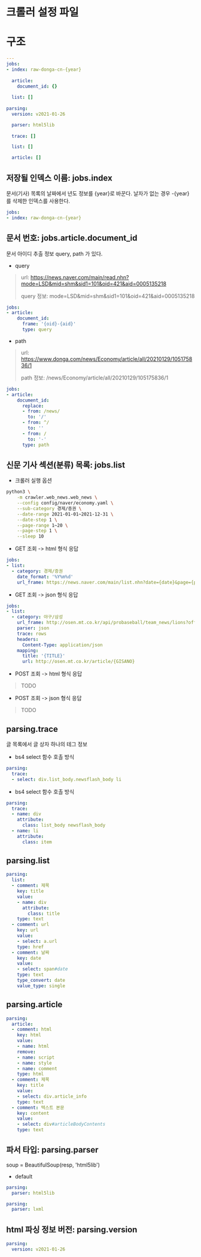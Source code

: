 
# 크롤러 설정 파일

# 구조

```yaml
---
jobs:
- index: raw-donga-cn-{year}
  
  article: 
    document_id: {}
      
  list: []
  
parsing:
  version: v2021-01-26

  parser: html5lib
  
  trace: []

  list: []

  article: []
```

## 저장될 인덱스 이름: jobs.index

문서(기사) 목록의 날짜에서 년도 정보를 {year}로 바꾼다.
날자가 없는 경우 -{year} 를 삭제한 인덱스를 사용한다.

```yaml
jobs:
- index: raw-donga-cn-{year}
```

## 문서 번호: jobs.article.document_id

문서 아이디 추출 정보 query, path 가 있다. 

* query 

> url: https://news.naver.com/main/read.nhn?mode=LSD&mid=shm&sid1=101&oid=421&aid=0005135218
>
> query 정보: mode=LSD&mid=shm&sid1=101&oid=421&aid=0005135218

```yaml
jobs:
- article:
    document_id:
      frame: '{oid}-{aid}'
      type: query
```

* path 

> url: https://www.donga.com/news/Economy/article/all/20210129/105175836/1
> 
> path 정보: /news/Economy/article/all/20210129/105175836/1

```yaml
jobs:
- article:
    document_id:
      replace:
      - from: /news/
        to: '/'
      - from: ^/
        to: ''
      - from: /
        to: '-'
      type: path
```

## 신문 기사 섹션(분류) 목록: jobs.list

* 크롤러 실행 옵션

```bash
python3 \
    -m crawler.web_news.web_news \
    --config config/naver/economy.yaml \
    --sub-category 경제/증권 \
    --date-range 2021-01-01~2021-12-31 \
    --date-step 1 \
    --page-range 1~20 \
    --page-step 1 \
    --sleep 10
```

* GET 조회 -> html 형식 응답

```yaml
jobs:
- list:
  - category: 경제/증권
    date_format: '%Y%m%d'
    url_frame: https://news.naver.com/main/list.nhn?date={date}&page={page}
```

* GET 조회 -> json 형식 응답

```yaml
jobs:
- list:
  - category: 야구/삼성
    url_frame: http://osen.mt.co.kr/api/probaseball/team_news/lions?offset={page}
    parser: json
    trace: rows
    headers:
      Content-Type: application/json
    mapping:
      title: '{TITLE}'
      url: http://osen.mt.co.kr/article/{GISANO}
```

* POST 조회 -> html 형식 응답

> TODO

* POST 조회 -> json 형식 응답

> TODO

## parsing.trace

글 목록에서 글 상자 하나의 테그 정보 

* bs4 select 함수 호촐 방식

```yaml
parsing:
  trace:
  - select: div.list_body.newsflash_body li
```

* bs4 select 함수 호촐 방식

```yaml
parsing:
  trace:
  - name: div
    attribute:
      class: list_body newsflash_body
  - name: li
    attribute:
      class: item
```

## parsing.list

```yaml
parsing:
  list:
  - comment: 제목
    key: title
    value:
    - name: div
      attribute:
        class: title
    type: text
  - comment: url
    key: url
    value:
    - select: a.url
    type: href
  - comment: 날짜
    key: date
    value:
    - select: span#date
    type: text
    type_convert: date
    value_type: single
```

## parsing.article

```yaml
parsing:
  article:
  - comment: html
    key: html
    value:
    - name: html
    remove:
    - name: script
    - name: style
    - name: comment
    type: html
  - comment: 제목
    key: title
    value:
    - select: div.article_info
    type: text
  - comment: 텍스트 본문
    key: content
    value:
    - select: div#articleBodyContents
    type: text
```

## 파서 타입: parsing.parser

soup = BeautifulSoup(resp, 'html5lib')

* default

```yaml
parsing:
  parser: html5lib
```

```yaml
parsing:
  parser: lxml
```

## html 파싱 정보 버전: parsing.version

```yaml
parsing:
  version: v2021-01-26
```
